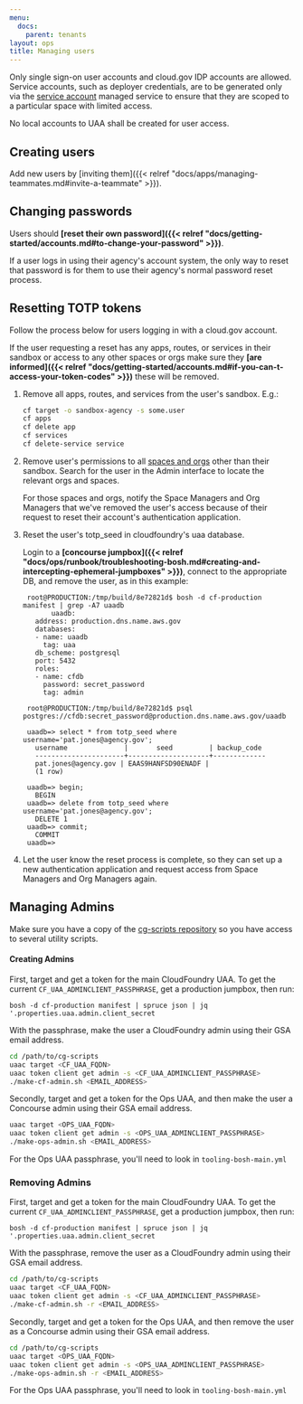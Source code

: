 ```yaml
---
menu:
  docs:
    parent: tenants
layout: ops
title: Managing users
---
```


Only single sign-on user accounts and cloud.gov IDP accounts are allowed. Service accounts, such as deployer credentials, are to be generated only via the [service account](https://cloud.gov/docs/services/cloud-gov-service-account/) managed service to ensure that they are scoped to a particular space with limited access.

No local accounts to UAA shall be created for user access.

## Creating users

Add new users by [inviting them]({{< relref "docs/apps/managing-teammates.md#invite-a-teammate" >}}).

## Changing passwords

Users should **[reset their own password]({{< relref "docs/getting-started/accounts.md#to-change-your-password" >}})**.

If a user logs in using their agency's account system, the only way to reset that password is for them to use their agency's normal password reset process.

## Resetting TOTP tokens

Follow the process below for users logging in with a cloud.gov account.

If the user requesting a reset has any apps, routes, or services in their sandbox or access to any other spaces or orgs make sure they **[are informed]({{< relref "docs/getting-started/accounts.md#if-you-can-t-access-your-token-codes" >}})** these will be removed.

1. Remove all apps, routes, and services from the user's sandbox. E.g.:

    ```sh
    cf target -o sandbox-agency -s some.user
    cf apps
    cf delete app
    cf services
    cf delete-service service
    ```

2. Remove user's permissions to all [spaces and orgs](https://docs.cloudfoundry.org/adminguide/cli-user-management.html#orgs-spaces) other than their sandbox. Search for the user in the Admin interface to locate the relevant orgs and spaces. 

    For those spaces and orgs, notify the Space Managers and Org Managers that we've removed the user's access because of their request to reset their account's authentication application. 
    
3. Reset the user's totp_seed in cloudfoundry's uaa database. 

    Login to a **[concourse jumpbox]({{< relref "docs/ops/runbook/troubleshooting-bosh.md#creating-and-intercepting-ephemeral-jumpboxes" >}})**, connect to the appropriate DB, and remove the user, as in this example:


        root@PRODUCTION:/tmp/build/8e72821d$ bosh -d cf-production manifest | grep -A7 uaadb
              uaadb:
          address: production.dns.name.aws.gov
          databases:
          - name: uaadb
            tag: uaa
          db_scheme: postgresql
          port: 5432
          roles:
          - name: cfdb
            password: secret_password
            tag: admin
              
        root@PRODUCTION:/tmp/build/8e72821d$ psql postgres://cfdb:secret_password@production.dns.name.aws.gov/uaadb

        uaadb=> select * from totp_seed where username='pat.jones@agency.gov';
          username              |       seed         | backup_code
          ----------------------+--------------------+-------------
          pat.jones@agency.gov | EAAS9HANFSD90ENADF |
          (1 row)

        uaadb=> begin;
          BEGIN
        uaadb=> delete from totp_seed where username='pat.jones@agency.gov';
          DELETE 1
        uaadb=> commit;
          COMMIT
        uaadb=>


4. Let the user know the reset process is complete, so they can set up a new authentication application and request access from Space Managers and Org Managers again.

## Managing Admins
Make sure you have a copy of the [cg-scripts repository](https://github.com/18F/cg-scripts) so you have access to several utility scripts.

#### Creating Admins

First, target and get a token for the main CloudFoundry UAA. To get the current `CF_UAA_ADMINCLIENT_PASSPHRASE`, get a production jumpbox, then run:

```
bosh -d cf-production manifest | spruce json | jq '.properties.uaa.admin.client_secret
```

With the passphrase, make the user a CloudFoundry admin using their GSA email address.

```sh
cd /path/to/cg-scripts
uaac target <CF_UAA_FQDN>
uaac token client get admin -s <CF_UAA_ADMINCLIENT_PASSPHRASE>
./make-cf-admin.sh <EMAIL_ADDRESS>
```

Secondly, target and get a token for the Ops UAA, and then make the user a Concourse admin using their GSA email address.

```sh
uaac target <OPS_UAA_FQDN>
uaac token client get admin -s <OPS_UAA_ADMINCLIENT_PASSPHRASE>
./make-ops-admin.sh <EMAIL_ADDRESS>
```

For the Ops UAA passphrase, you'll need to look in `tooling-bosh-main.yml`

### Removing Admins

First, target and get a token for the main CloudFoundry UAA. To get the current `CF_UAA_ADMINCLIENT_PASSPHRASE`, get a production jumpbox, then run:

```
bosh -d cf-production manifest | spruce json | jq '.properties.uaa.admin.client_secret
```

With the passphrase, remove the user as a CloudFoundry admin using their GSA email address.

```sh
cd /path/to/cg-scripts
uaac target <CF_UAA_FQDN>
uaac token client get admin -s <CF_UAA_ADMINCLIENT_PASSPHRASE>
./make-cf-admin.sh -r <EMAIL_ADDRESS>
```

Secondly, target and get a token for the Ops UAA, and then remove the user as a Concourse admin using their GSA email address.

```sh
cd /path/to/cg-scripts
uaac target <OPS_UAA_FQDN>
uaac token client get admin -s <OPS_UAA_ADMINCLIENT_PASSPHRASE>
./make-ops-admin.sh -r <EMAIL_ADDRESS>
```

For the Ops UAA passphrase, you'll need to look in `tooling-bosh-main.yml`